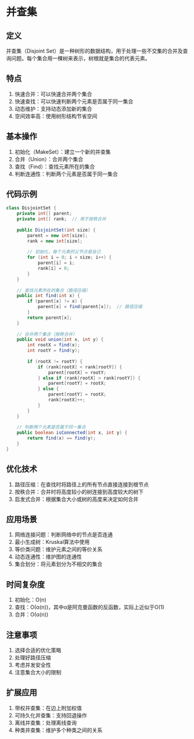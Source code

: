 # 并查集

## 定义
并查集（Disjoint Set）是一种树形的数据结构，用于处理一些不交集的合并及查询问题。每个集合用一棵树来表示，树根就是集合的代表元素。

## 特点
1. 快速合并：可以快速合并两个集合
2. 快速查找：可以快速判断两个元素是否属于同一集合
3. 动态维护：支持动态添加新的集合
4. 空间效率高：使用树形结构节省空间

## 基本操作
1. 初始化（MakeSet）：建立一个新的并查集
2. 合并（Union）：合并两个集合
3. 查找（Find）：查找元素所在的集合
4. 判断连通性：判断两个元素是否属于同一集合

## 代码示例
```java
class DisjointSet {
    private int[] parent;
    private int[] rank;  // 用于按秩合并
    
    public DisjointSet(int size) {
        parent = new int[size];
        rank = new int[size];
        
        // 初始化，每个元素的父节点是自己
        for (int i = 0; i < size; i++) {
            parent[i] = i;
            rank[i] = 0;
        }
    }
    
    // 查找元素所在的集合（路径压缩）
    public int find(int x) {
        if (parent[x] != x) {
            parent[x] = find(parent[x]);  // 路径压缩
        }
        return parent[x];
    }
    
    // 合并两个集合（按秩合并）
    public void union(int x, int y) {
        int rootX = find(x);
        int rootY = find(y);
        
        if (rootX != rootY) {
            if (rank[rootX] < rank[rootY]) {
                parent[rootX] = rootY;
            } else if (rank[rootX] > rank[rootY]) {
                parent[rootY] = rootX;
            } else {
                parent[rootY] = rootX;
                rank[rootX]++;
            }
        }
    }
    
    // 判断两个元素是否属于同一集合
    public boolean isConnected(int x, int y) {
        return find(x) == find(y);
    }
}
```

## 优化技术
1. 路径压缩：在查找时将路径上的所有节点直接连接到根节点
2. 按秩合并：合并时将高度较小的树连接到高度较大的树下
3. 启发式合并：根据集合大小或树的高度来决定如何合并

## 应用场景
1. 网络连接问题：判断网络中的节点是否连通
2. 最小生成树：Kruskal算法中使用
3. 等价类问题：维护元素之间的等价关系
4. 动态连通性：维护图的连通性
5. 集合划分：将元素划分为不相交的集合

## 时间复杂度
1. 初始化：O(n)
2. 查找：O(α(n))，其中α是阿克曼函数的反函数，实际上近似于O(1)
3. 合并：O(α(n))

## 注意事项
1. 选择合适的优化策略
2. 处理好路径压缩
3. 考虑并发安全性
4. 注意集合大小的限制

## 扩展应用
1. 带权并查集：在边上附加权值
2. 可持久化并查集：支持回退操作
3. 离线并查集：处理离线查询
4. 种类并查集：维护多个种类之间的关系